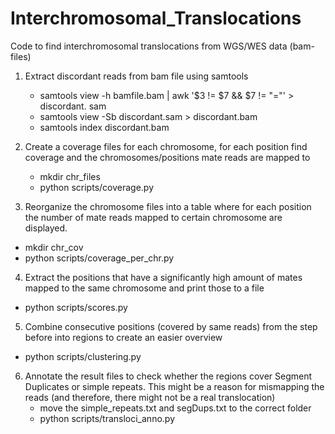# Interchromosomal_Translocations
Code to find interchromosomal translocations from WGS/WES data (bam-files)

1. Extract discordant reads from bam file using samtools 
    * samtools view -h bamfile.bam | awk '$3 != $7 && $7 != "="' > discordant. sam
    * samtools view -Sb discordant.sam > discordant.bam
    * samtools index discordant.bam 

2. Create a coverage files for each chromosome, for each position find coverage and the chromosomes/positions mate reads are mapped to
    * mkdir chr_files 
    * python scripts/coverage.py

3. Reorganize the chromosome files into a table where for each position the number of mate reads mapped to certain chromosome are        displayed.
  * mkdir chr_cov 
  * python scripts/coverage_per_chr.py

4. Extract the positions that have a significantly high amount of mates mapped to the same chromosome and print those to a file
  * python scripts/scores.py

5. Combine consecutive positions (covered by same reads) from the step before into regions to create an easier overview
  * python scripts/clustering.py

6. Annotate the result files to check whether the regions cover Segment Duplicates or simple repeats. This might be a reason for mismapping the reads (and therefore, there might not be a real translocation)
   * move the simple_repeats.txt and segDups.txt to the correct folder
   * python scripts/transloci_anno.py
